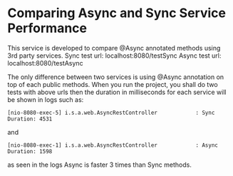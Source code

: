 # Comparing Async and Sync Service Performance

This service is developed to compare @Async annotated methods using 3rd party services.
Sync test url: localhost:8080/testSync
Async test url: localhost:8080/testAsync

The only difference between two services is using @Async annotation on top of each public methods.
When you run the project, you shall do two tests with above urls then the duration in milliseconds for each service will be shown in logs such as:

`[nio-8080-exec-5] i.s.a.web.AsyncRestController            : Sync Duration: 4531`

and 

`[nio-8080-exec-1] i.s.a.web.AsyncRestController            : Async Duration: 1598`

as seen in the logs Async is faster 3 times than Sync methods.
